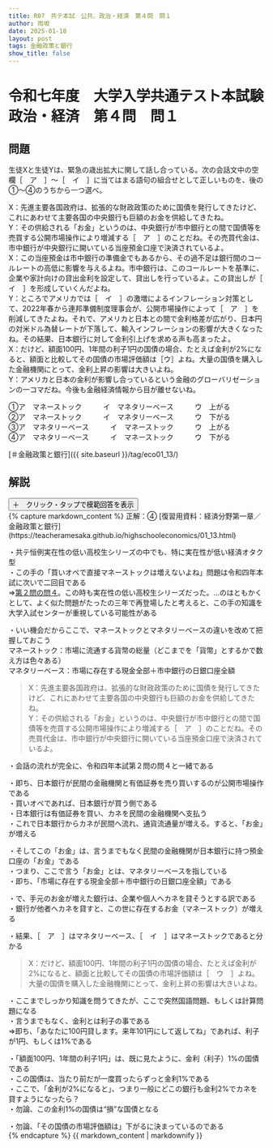 ```yaml
---
title: R07　共テ本試　公共、政治・経済　第４問　問１
author: 雨坂
date: 2025-01-18
layout: post
tags: 金融政策と銀行
show_title: false
---
```

  
# 令和七年度　大学入学共通テスト本試験　政治・経済　第４問　問１  
  
## 問題  
生徒Xと生徒Yは、緊急の歳出拡大に関して話し合っている。次の会話文中の空欄［　ア　］～［　イ　］に当てはまる語句の組合せとして正しいものを、後の①～④のうちから一つ選べ。  
  
X：先進主要各国政府は、拡張的な財政政策のために国債を発行してきたけど、これにあわせて主要各国の中央銀行も巨額のお金を供給してきたね。  
Y：その供給される「お金」というのは、中央銀行が市中銀行との間で国債等を売買する公開市場操作により増減する［　ア　］のことだね。その売買代金は、市中銀行が中央銀行に開いている当座預金口座で決済されているよ。  
X：この当座預金は市中銀行の準備金でもあるから、その過不足は銀行間のコールレートの高低に影響を与えるよね。市中銀行は、このコールレートを基準に、企業や家計向けの貸出金利を設定して、貸出しを行っているよ。この貸出しが［　イ　］を形成していくんだよね。  
Y：ところでアメリカでは［　イ　］の激増によるインフレーション対策として、2022年春から連邦準備制度理事会が、公開市場操作によって［　ア　］を削減してきたよね。それで、アメリカと日本との間で金利格差が広がり、日本円の対米ドル為替レートが下落して、輸入インフレーションの影響が大きくなったね。その結果、日本銀行に対して金利引上げを求める声も高まったよ。  
X：だけど、額面100円、1年間の利子1円の国債の場合、たとえば金利が2%になると、額面と比較してその国債の市場評価額は［ウ］よね。大量の国債を購入した金融機関にとって、金利上昇の影響は大きいよね。  
Y：アメリカと日本の金利が影響し合っているという金融のグローバリゼーションの一コマだね。今後も金融経済情報から目が離せないね。  
  
①ア　マネーストック　　　イ　マネタリーベース　　　ウ　上がる  
②ア　マネーストック　　　イ　マネタリーベース　　　ウ　下がる  
③ア　マネタリーベース　　　イ　マネーストック　　　ウ　上がる  
④ア　マネタリーベース　　　イ　マネーストック　　　ウ　下がる  
  
[＃金融政策と銀行]({{ site.baseurl }}/tag/eco01_13/)  
  
## 解説  
<div class="collapsible">
  <button class="collapsible-button">＋　クリック・タップで模範回答を表示</button>
  <div class="collapsible-content">
    {% capture markdown_content %}
正解：④  
[復習用資料：経済分野第一章／金融政策と銀行](https://teacheramesaka.github.io/highschooleconomics/01_13.html)  
  
・共テ恒例実在性の低い高校生シリーズの中でも、特に実在性が低い経済オタク型  
・この手の「買いオペで直接マネーストックは増えないよね」問題は令和四年本試に次いで二回目である  
⇒<a href="{{ site.baseurl }}/2022-01-15-seikei-02-04.html">第２問の問４</a>。この時も実在性の低い高校生シリーズだった。…のはともかくとして、よく似た問題がたったの三年で再登場したと考えると、この手の知識を大学入試センターが重視している可能性がある  
  
・いい機会だからここで、マネーストックとマネタリーベースの違いを改めて把握しておこう  
マネーストック：市場に流通する貨幣の総量（どこまでを「貨幣」とするかで数え方は色々ある）  
マネタリーベース：市場に存在する現金全部＋市中銀行の日銀口座全額  
  
>X：先進主要各国政府は、拡張的な財政政策のために国債を発行してきたけど、これにあわせて主要各国の中央銀行も巨額のお金を供給してきたね。  
>Y：その供給される「お金」というのは、中央銀行が市中銀行との間で国債等を売買する公開市場操作により増減する［　ア　］のことだね。その売買代金は、市中銀行が中央銀行に開いている当座預金口座で決済されているよ。  
  
・会話の流れが完全に、令和四年本試第２問の問４と一緒である  
  
・即ち、日本銀行が民間の金融機関と有価証券を売り買いするのが公開市場操作である  
・買いオペであれば、日本銀行が買う側である  
・日本銀行は有価証券を買い、カネを民間の金融機関へ支払う  
・これで日本銀行からカネが民間へ流れ、通貨流通量が増える。すると、「お金」が増える  
  
・そしてこの「お金」は、言うまでもなく民間の金融機関が日本銀行に持つ預金口座の「お金」である  
・つまり、ここで言う「お金」とは、マネタリーベースを指している  
・即ち、「市場に存在する現金全部＋市中銀行の日銀口座全額」である  
  
・で、手元のお金が増えた銀行は、企業や個人へカネを貸そうとする訳である  
・銀行が他者へカネを貸すと、この世に存在するお金（マネーストック）が増える  
  
・結果、［　ア　］はマネタリーベース、［　イ　］はマネーストックであると分かる  
  
>X：だけど、額面100円、1年間の利子1円の国債の場合、たとえば金利が2%になると、額面と比較してその国債の市場評価額は［　ウ　］よね。大量の国債を購入した金融機関にとって、金利上昇の影響は大きいよね。  
  
・ここまでしっかり知識を問うてきたが、ここで突然国語問題、もしくは計算問題になる  
・言うまでもなく、金利とは利子の事である  
⇒即ち、「あなたに100円貸します。来年101円にして返してね」であれば、利子が1円、もしくは1%である  
  
・「額面100円、1年間の利子1円」は、既に見たように、金利（利子）1%の国債である  
・この国債は、当たり前だが一度買ったらずっと金利1%である  
・ここで、「金利が2%になると」、つまり一般にどこの銀行も金利2%でカネを貸すようになったら？  
・勿論、この金利1%の国債は“損”な国債となる  
  
・勿論、「その国債の市場評価額は」下がるに決まっているのである  
    {% endcapture %}
    {{ markdown_content | markdownify }}
  </div>
</div>